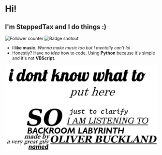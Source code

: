 # Hi!
## I'm SteppedTax and I do things :)
![Follower counter](https://img.shields.io/github/followers/SteppedTax?style=plastic&label=Followed&color=063971&link=https%3A%2F%2Fgithub.com%2FSteppedTax%3Ftab%3Dfollowers "Followers")
![Badge shotout](https://img.shields.io/badge/Shotout_to-Limyrzzzin-262022?style=plastic&link=https%3A%2F%2Fgithub.com%2FLimyrzzzin "you don't have to click on it")
- **I like music.** *Wanna make music too but I mentally can't lol*
- Honestly? Have *no idea* how to code. Using **Python** because it's simple and it's not **VBScript**.

![Banner](https://github.com/SteppedTax/SteppedTax/blob/a3bdd880e9f1b5f0653c85830ff39da185ab1add/profile.png "A very nice profile picture thingy")
